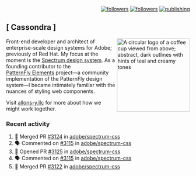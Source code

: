 <p align="right"><a rel="me" href="https://front-end.social/@castastrophe">
    <img alt="followers" title="Follow me on Mastodon" src="https://img.shields.io/mastodon/follow/109297102751309835?domain=https%3A%2F%2Ffront-end.social&label=Follow&logo=mastodon&logoColor=white&style=for-the-badge&labelColor=008080&color=006969"/></a>
  <a href="https://codepen.io/castastrophe/">
    <img alt="followers" title="Follow me on CodePen" src="https://img.shields.io/badge/23-1?color=640464&labelColor=7c007c&style=for-the-badge&logo=codepen&label=Follow"/></a>
<a href="https://castastrophe.medium.com/">
    <img alt="publishing" title="View articles on Medium" src="https://img.shields.io/badge/107-1?color=666&labelColor=444&label=subscribe&logo=medium&logoColor=white&style=for-the-badge"/></a>
</p>

## [&nbsp;Cassondra&nbsp;]

<img align="right" src="https://github-production-user-asset-6210df.s3.amazonaws.com/1840295/253016758-ba468774-1cd3-42c2-8f43-947b5eeb5edf.png" height="200" alt="A circular logo of a coffee cup viewed from above; abstract, dark outlines with hints of teal and creamy tones">

Front-end developer and architect of enterprise-scale design systems for Adobe; previously of Red Hat. My focus at the moment is the [Spectrum design system](https://github.com/adobe/spectrum-css). As a founding contributor to the [PatternFly&nbsp;Elements](https://github.com/patternfly/patternfly-elements) project&mdash;a community implementation of the PatternFly design system&mdash;I became intimately familiar with the nuances of styling web components.

Visit [allons-y.llc](http://allons-y.llc/) for more about how we might work together.

### Recent activity

<!--START_SECTION:activity-->
1. 🎉 Merged PR [#3124](https://github.com/adobe/spectrum-css/pull/3124) in [adobe/spectrum-css](https://github.com/adobe/spectrum-css)
2. 🗣 Commented on [#3115](https://github.com/adobe/spectrum-css/pull/3115#issuecomment-2356811269) in [adobe/spectrum-css](https://github.com/adobe/spectrum-css)
3. 💪 Opened PR [#3125](https://github.com/adobe/spectrum-css/pull/3125) in [adobe/spectrum-css](https://github.com/adobe/spectrum-css)
4. 🗣 Commented on [#3115](https://github.com/adobe/spectrum-css/pull/3115#issuecomment-2356631509) in [adobe/spectrum-css](https://github.com/adobe/spectrum-css)
5. 🎉 Merged PR [#3122](https://github.com/adobe/spectrum-css/pull/3122) in [adobe/spectrum-css](https://github.com/adobe/spectrum-css)
<!--END_SECTION:activity-->
